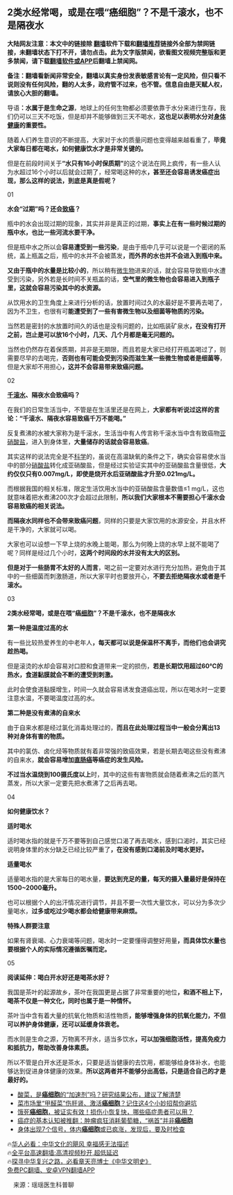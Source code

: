  <!-- 面包屑导航 --> <h2>2类水经常喝，或是在喂“癌细胞”？不是千滚水，也不是隔夜水</h2> <p class="notice"><b>大陆网友注意：本文中的链接除 <a href="https://github.com/bannedbook/fanqiang" >翻墙</a>软件下载和<a href="https://github.com/killgcd/justmysocks/blob/master/README.md">翻墙推荐</a>链接外全部为禁网链接，未翻墙状态下打不开，请勿点击。此为文字版禁闻，欲看图文视频完整版和更多禁闻，请下载<a href="https://github.com/bannedbook/fanqiang">翻墙软件或APP</a>后翻墙上禁闻网。</p><p>备注：翻墙看新闻非常安全，翻墙以真实身份发表敏感言论有一定风险，但只看不说则没有任何风险，翻的人太多，政府管不过来，也不管。信息自由是天赋人权，请放心大胆的翻墙。</b></p>  <div class="entry"> <p>导语<strong>：水属于是生命之源</strong>，地球上的任何生物都必须要依靠于水分来进行生存，我们仍可以三天不吃饭，但是却并不能够做到三天不喝水，<strong>这也足以表明水分对<a href="https://www.bannedbook.org/bnews/tag/%E8%BA%AB%E4%BD%93%E5%81%A5%E5%BA%B7/" class="st_tag internal_tag" rel="tag" title="标签 身体健康 下的日志">身体健康</a>的重要性。</strong></p> <p>随着人们养生意识的不断提高，大家对于水的质量问题也变得越来越看重了，<strong>毕竟大家每日都在喝水，如何健康饮水才是非常关键的。</strong></p> <p>但是在前段时间关于<strong>“水只有16小时保质期”</strong>的这个说法在网上疯传，有一些人认为水超过16个小时以后就会过期了，经常喝这种的水<strong>，甚至还会容易诱发癌症出现，那么这样的说法，到底是真是假呢？</strong></p> <p>01</p> <p><strong>水会“过期”吗？还会<a href="https://www.bannedbook.org/bnews/tag/%e8%87%b4%e7%99%8c/" class="st_tag internal_tag" rel="tag" title="标签 致癌 下的日志">致癌</a>？</strong></p> <p>瓶中的水会出现过期的现象，其实并非是真正的过期，<strong>事实上在有一些时候过期的瓶中水，也比一些河流水要干净。</strong></p> <p>但是瓶中水之所以会<strong>容易遭受到一些污染</strong>，是由于瓶中几乎可以说是一个密闭的系统，盖上瓶盖之后，瓶中的水并不会被蒸发<strong>，而外界的水也并不会进入到瓶中来。</strong></p> <p><strong>又由于瓶中的水量是比较小的</strong>，所以稍有<a href="https://www.bannedbook.org/bnews/tag/%e5%be%ae%e7%94%9f%e7%89%a9/" class="st_tag internal_tag" rel="tag" title="标签 微生物 下的日志">微生物</a>进来的话，就会容易导致瓶中水遭受到污染，另外若是长时间不关瓶盖的话，<strong>空气里的微生物也会容易进入到瓶子里，这就会容易污染其中的水资源。</strong></p> <p>从饮用水的卫生角度上来进行分析的话，放置时间过久的水最好是不要再去喝了，因为不卫生，也很有可<strong>能遭受到了一些有害微生物以及细菌等物质的污染。</strong></p> <p>当然若是密封的水放置时间久的话也是没有问题的，比如瓶装矿泉水<strong>，在没有打开之前，岂止是可以放16个小时，几天、几个月都是毫无问题的。</strong></p> <p>当然也仍然存在着保质期，并非是无期限，而且若是大家已经打开瓶盖喝过了，则需要尽早的去喝完，<strong>否则也有可能会受到污染而滋生某一些微生物或者是细菌等</strong>，但是大家却不用担心<strong>，这并不会容易带来致癌问题。</strong></p>  <p>02</p> <p><strong><a href="https://www.bannedbook.org/bnews/tag/%e5%8d%83%e6%bb%9a%e6%b0%b4/" class="st_tag internal_tag" rel="tag" title="标签 千滚水 下的日志">千滚水</a>、隔夜水会致癌吗？</strong></p> <p>在我们的日常生活当中，不管是在生活里还是在网上，<strong>大家都有听说过这样的言论：“千滚水、隔夜水容易致癌千万不能喝。”</strong></p> <p>反复煮沸的水被大家称为是千滚水，生活当中有人传言称千滚水当中含有致癌物<a href="https://www.bannedbook.org/bnews/tag/%E4%BA%9A%E7%A1%9D%E9%85%B8%E7%9B%90/" class="st_tag internal_tag" rel="tag" title="标签 亚硝酸盐 下的日志">亚硝酸盐</a>，进入到身体里，<strong>大量储存的话就会容易致癌</strong>。</p> <p>其实这样的说法完全是不<span class='wp_keywordlink'><a href="https://www.bannedbook.org/forum11/topic309.html" title="禁片：“科学”的棍子" target="_blank">科学</a></span>的，虽说在高温缺氧的条件之下，确实会容易使水当中的部分<a href="https://www.bannedbook.org/bnews/tag/%E7%A1%9D%E9%85%B8%E7%9B%90/" class="st_tag internal_tag" rel="tag" title="标签 硝酸盐 下的日志">硝酸盐</a>转化成亚硝酸盐，但是经过实验证实其中的亚硝酸盐含量很低，<strong>大约仅仅只有0.007mg/L，即使是烧开水后亚硝酸盐才升至0.021mg/L。</strong></p> <p>而根据我国的相关标准，限定生活饮用水当中的亚硝酸盐含量数值≤1 mg/L，这也就意味着把水煮沸200次才会超过此限制，<strong>所以我们大家根本不需要担心千滚水会容易致癌的相关说法。</strong></p> <p><strong>而隔夜水同样也不会带来致癌问题</strong>，同样的只要是大家饮用的水源安全，并且水杯是干净的，大家就可以喝。</p> <p>大家也可以设想一下早上烧的水晚上能喝，那么为何晚上烧的水早上就不能喝了呢？同样是经过几个小时，<strong>这两个时间段的水并没有太大的区别。</strong></p> <p><strong>但是对于一些肠胃不太好的人而言</strong>，喝之前一定要对水进行充分加热，避免由于其中的一些细菌而刺激肠道，所以大家平时也要放开心，<strong>不要去拒绝隔夜水或者是千滚水。</strong></p> <p>03</p> <p><strong>2类水经常喝，或是在喂“癌<a href="https://www.bannedbook.org/bnews/tag/%E7%BB%86%E8%83%9E/" class="st_tag internal_tag" rel="tag" title="标签 细胞 下的日志">细胞</a>”？不是千滚水，也不是隔夜水</strong></p>  <p><strong>第一种是温度过高的水</strong></p> <p>有一些比较热爱养生的中老年人<strong>，每天都可以说是保温杯不离手，而他们也会讲究趁热喝。</strong></p> <p>但是滚烫的水却会容易对口腔和食道带来一定的损伤，<strong>若是长期饮用超过60℃的热水，食道黏膜就会不断的遭受到刺激。</strong></p> <p>此时会使食道黏膜增生，时间一久就会容易诱发食道癌出现，所以在喝水时一定要注意水温，不要喝温度过高的水。</p> <p><strong>第二种是没有煮沸的自来水</strong></p> <p>由于自来水都是经过氯化消毒处理过的，<strong>而且在此处理过程当中一般会分离出13种对身体有害的物质。</strong></p> <p>其中的氯仿、卤化烃等物质就有着非常强的致癌效果，若是长期去喝这些没有煮沸的自来水，<strong>就会容易增加<a href="https://www.bannedbook.org/bnews/tag/%E7%9B%B4%E8%82%A0%E7%99%8C/" class="st_tag internal_tag" rel="tag" title="标签 直肠癌 下的日志">直肠癌</a>等癌症的发生风险。</strong></p> <p><strong>不过当水温烧到100摄氏度以上</strong>时，其中的这些有害物质就会随着煮沸之后的蒸汽蒸发，所以大家一定要先把水煮沸了之后再去喝。</p> <p>04</p> <p><strong>如何健康饮水？</strong></p> <p><strong>适时喝水</strong></p>  <p>适时喝水指的就是千万不要等到自己感觉口渴了再去喝水，感到口渴时，其实已经说明身体里的水分缺乏已经比较严重了<strong>，在没有感到口渴前及时喝水更好。</strong></p> <p><strong>适量喝水</strong></p> <p>适量喝水指的是大家每日的喝水量，<strong>要达到充足的量，每天的摄入量最好是保持在1500~2000毫升。</strong></p> <p>也可以根据个人的出汗情况进行调节，并且不要一次性大量饮水，可以分为多次少量喝水，<strong>过多或吃过少喝水都会给健康带来麻烦。</strong></p> <p><strong>特殊人群要注意</strong></p> <p>如果有肾衰竭、心力衰竭等问题，喝水时一定要懂得调整好用量<strong>，而具体饮水量也要根据个人的实际情况遵循医嘱而定。</strong></p> <p>05</p> <p><strong>阅读延伸：喝白开水好还是喝茶水好？</strong></p> <p>我国是茶叶的起源故乡，茶叶在我国更是占据了非常重要的地位<strong>，和酒不相上下，喝茶不仅是一种文化，同时也属于是一种情怀。</strong></p> <p>茶叶当中含有着大量的抗氧化物质和活性物质<strong>，能够增强身体的抗氧化能力，不但可以养护身体健康，还可以延缓身体衰老。</strong></p> <p>而水则是生命之源，万物离不开水，适当多饮水<strong>，可以加强细胞活性，提高免疫力和抵抗力，帮助改善身体素质。</strong></p>  <p>所以不管是白开水还是茶水，只要是适当健康的去饮用，都能够给身体补水，也能够达到促进身体健康的效果。<strong>所以这两者并不能够分出高低，只是适合自己的才是最好的。</strong></p> <!--<div id="taboola-mid-1"></div>--><ul class='op-related-articles' title='相关阅读'> <li><a href='https://www.bannedbook.org/bnews/health/20230129/1841865.html' target='_blank'>酸菜，是<b>癌细胞</b>的“加速剂”吗？研究结果公布，建议了解清楚</a></li> <li><a href='https://www.bannedbook.org/bnews/lifebaike/20230128/1841679.html' target='_blank'>菜市场里“甲醛菜”伤肝肾、激活<b>癌细胞</b>？记住这4个小妙招帮你避坑</a></li> <li><a href='https://www.bannedbook.org/bnews/health/20230117/1837426.html' target='_blank'>饿死<b>癌细胞</b>，被证实有效！损伤小恢复快，哪些癌症患者可以用？</a></li> <li><a href='https://www.bannedbook.org/bnews/health/20230117/1837222.html' target='_blank'>癌症的基本认知被推翻：肿瘤疯狂消耗葡萄糖，“祸首”并非<b>癌细胞</b></a></li> <li><a href='https://www.bannedbook.org/bnews/health/20230108/1833558.html' target='_blank'>身体出现7个信号，体内<b>癌细胞</b>或已疯涨，发现后，要及时检查</a></li> </ul> <p class="texttj"> 🔥<a href="https://www.bannedbook.org/bnews/comments/20220220/1694796.html" target="_blank">华人必看：中华文化的飓风 幸福感无法描述</a><br/> 🔥<a href="https://github.com/bannedbook/fanqiang/wiki/V2ray%E6%9C%BA%E5%9C%BA" target="_blank">全平台高速翻墙:高清视频秒开,超低延迟</a><br/> 🔥<a href="https://www.bannedbook.org/bnews/comments/20220808/1768773.html" target="_blank">探寻中华复兴之路，必看章天亮博士《中华文明史》</a><br/> <a href="https://github.com/bannedbook/fanqiang/wiki/%E7%A6%81%E9%97%BB%E7%BD%91%E5%AE%89%E5%8D%93%E7%BF%BB%E5%A2%99%E6%96%B0%E9%97%BBAPP" target="_blank">免费PC翻墙、安卓VPN翻墙APP</a><br/> </p><p class="src-info">　来源：瑶瑶医生科普聊 </p><a name='sharetosocial'></a> <div style="margin-bottom:5px;padding-bottom:5px;clear:both"> <div id="archive-pix-1" class="banner-ads"> <!-- AuctionX Display platform tag START --> <div id="27602x728x90x621x_ADSLOT1" clicktrack="%%CLICK_URL_ESC%%"></div>  <!-- AuctionX Display platform tag END --> </div> <div id="archive-pix-2" class="banner-ads"> <!-- AuctionX Display platform tag START --> <div id="27556x300x250x621x_ADSLOT1" clicktrack="%%CLICK_URL_ESC%%" style="margin:0 auto;text-align:center"></div>  <!-- AuctionX Display platform tag END --> </div> </div>  <div id="archive-pix-1" class="banner-ads"> <!-- AuctionX Display platform tag START --> <div id="27603x728x90x621x_ADSLOT1" clicktrack="%%CLICK_URL_ESC%%"></div>  <!-- AuctionX Display platform tag END --> </div> </div><!--END ENTRY--> 